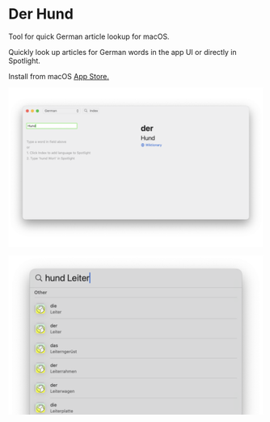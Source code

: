 # Der Hund

Tool for quick German article lookup for macOS.

Quickly look up articles for German words in the app UI or directly in Spotlight.

Install from macOS [App Store.](https://apps.apple.com/de/app/der-hund-artikel/id6657950720?l=en-GB&mt=12)

![Der Hund](screenshot.png "Der Hund main window")

![Der Hund Spotlight](spotlight.png "Der Hund in spotlight")
